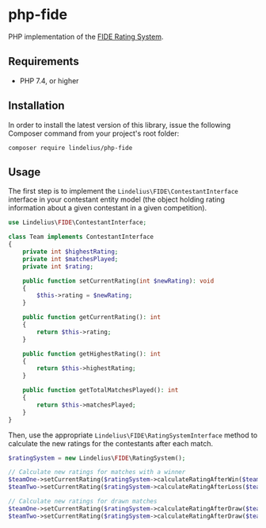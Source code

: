 # php-fide

PHP implementation of the [FIDE Rating System](https://www.fide.com/fide/handbook.html?id=172&view=article).

## Requirements

* PHP 7.4, or higher

## Installation

In order to install the latest version of this library, issue the following Composer command from your project's root folder:

```
composer require lindelius/php-fide
```

## Usage

The first step is to implement the `Lindelius\FIDE\ContestantInterface` interface in your contestant entity model (the object holding rating information about a given contestant in a given competition).

```php
use Lindelius\FIDE\ContestantInterface;

class Team implements ContestantInterface
{
    private int $highestRating;
    private int $matchesPlayed;
    private int $rating;

    public function setCurrentRating(int $newRating): void
    {
        $this->rating = $newRating;
    }

    public function getCurrentRating(): int
    {
        return $this->rating;
    }

    public function getHighestRating(): int
    {
        return $this->highestRating;
    }

    public function getTotalMatchesPlayed(): int
    {
        return $this->matchesPlayed;
    }
}
```

Then, use the appropriate `Lindelius\FIDE\RatingSystemInterface` method to calculate the new ratings for the contestants after each match.

```php
$ratingSystem = new Lindelius\FIDE\RatingSystem();

// Calculate new ratings for matches with a winner
$teamOne->setCurrentRating($ratingSystem->calculateRatingAfterWin($teamOne, $teamTwo));
$teamTwo->setCurrentRating($ratingSystem->calculateRatingAfterLoss($teamTwo, $teamOne));

// Calculate new ratings for drawn matches
$teamOne->setCurrentRating($ratingSystem->calculateRatingAfterDraw($teamOne, $teamTwo));
$teamTwo->setCurrentRating($ratingSystem->calculateRatingAfterDraw($teamTwo, $teamOne));
```
